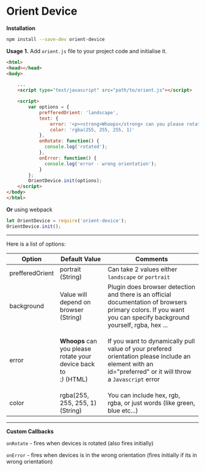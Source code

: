 # Orient Device

**Installation**
```bash
npm install --save-dev orient-device
```
**Usage**
**1.**
Add `orient.js` file to your project code and initialise it.
```html
<html>
<head></head>
<body>

    ...
    <script type="text/javascript" src="path/to/orient.js"></script>

    <script>
        var options = {
            prefferedOrient: 'landscape',
            text: {
                error: '<p><strong>Whoops</strong> can you please rotate your device <br><em>:)</em></p>',
                color: 'rgba(255, 255, 255, 1)'
            },
            onRotate: function() {
              console.log('rotated');
            },
            onError: function() {
              console.log('error - wrong orientation');
            }
        };
        OrientDevice.init(options);
    </script>
</body>
</html>
```

**Or**
using webpack 
```javascript
let OrientDevice = require('orient-device');
OrientDevice.init();
```

---

Here is a list of options:
<table>
    <thead>
        <tr>
            <th>Option</th>
            <th>Default Value</th>
            <th>Comments</th>
        </tr>
    </thead>
    <tbody>
        <tr>
            <td>prefferedOrient</td>
            <td>portrait (String)</td>
            <td>Can take 2 values either <code>landscape</code> or <code>portrait</code></td>
        </tr>
        <tr>
            <td>background</td>
            <td>Value will depend on browser (String)</td>
            <td>Plugin does browser detection and there is an official documentation of browsers primary colors. If you want you can specify background yourself, rgba, hex ...</td>
        </tr>
        <tr>
            <td>error</td>
            <td><p><strong>Whoops</strong> can you please rotate your device back to <span id="preferred"></span><br><em>:)</em> (HTML)</p></td>
            <td>If you want to dynamically pull value of your prefered orientation please include an element with an id="preferred" or it will throw a <code>Javascript</code> error</strong></td>
        </tr>
        <tr>
            <td>color</td>
            <td>rgba(255, 255, 255, 1) (String)</td>
            <td>You can include hex, rgb, rgba, or just words (like green, blue etc...)</td>
        </tr>
    </tbody>
</table>

---

**Custom Callbacks**

`onRotate` - fires when devices is rotated (also fires initially)

`onError` - fires when devices is in the wrong orientation (fires initially if its in wrong orientation)

